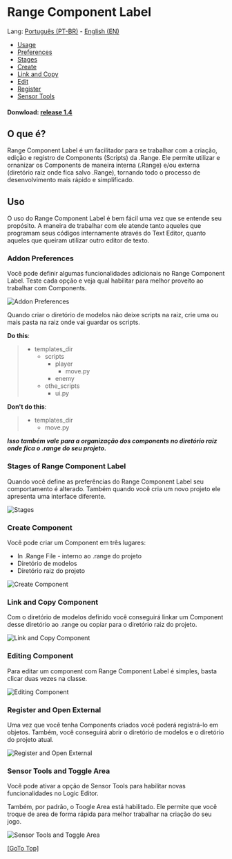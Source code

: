 # Range Component Label

Lang: [Português (PT-BR)](./README_PT.md) - [English (EN)](./README.md)

- [Usage](#uso)
- [Preferences](#addon-preferences)
- [Stages](#stages-of-range-component-label)
- [Create](#create-component)
- [Link and Copy](#link-and-copy-component)
- [Edit](#editing-component)
- [Register](#register-and-open-external)
- [Sensor Tools](#sensor-tools-and-toggle-area)

#### Donwload: [release 1.4](https://github.com/misael-s/Range_Component_Label/releases/tag/v1.4.0)

## **O que é?**

Range Component Label é um facilitador para se trabalhar com a criação, edição e registro de Components (Scripts) da .Range. Ele permite utilizar e ornanizar os Components de maneira interna (.Range) e/ou externa (diretório raiz onde fica salvo .Range), tornando todo o processo de desenvolvimento mais rápido e simplificado.

## Uso

O uso do Range Component Label é bem fácil uma vez que se entende seu propósito. A maneira de trabalhar com ele atende tanto aqueles que programam seus códigos internamente através do Text Editor, quanto aqueles que queiram utilizar outro editor de texto.

### Addon Preferences

Você pode definir algumas funcionalidades adicionais no Range Component Label. Teste cada opção e veja qual habilitar para melhor proveito ao trabalhar com Components.

![Addon Preferences](./readme-files/preferences/preferences.png)

Quando criar o diretório de modelos não deixe scripts na raiz, crie uma ou mais pasta na raiz onde vai guardar os scripts.

**Do this**:
> - templates_dir
>   - scripts
>     - player
>       - move.py
>     - enemy
>   - othe_scripts
>     - ui.py

**Don't do this**:
> - templates_dir
>   - move.py

_**Isso também vale para a organização dos components no diretório raiz onde fica o .range do seu projeto.**_

### Stages of Range Component Label

Quando você define as preferências do Range Component Label seu comportamento é alterado. Também quando você cria um novo projeto ele apresenta uma interface diferente.

![Stages](./readme-files/stages_range_component/stages_range_component_label.png)

### Create Component

Você pode criar um Component em três lugares: 
- In .Range File - interno ao .range do projeto
- Diretório de modelos
- Diretório raiz do projeto

![Create Component](./readme-files/create_component/create_component.png)


### Link and Copy Component

Com o diretório de modelos definido você conseguirá linkar um Component desse diretório ao .range ou copiar para o diretório raiz do projeto.

![Link and Copy Component](./readme-files/link_and_copy_component/link_and_copy_component.png)

### Editing Component

Para editar um component com Range Component Label é simples, basta clicar duas vezes na classe.

![Editing Component](./readme-files/editing_component/editing_component.png)

### Register and Open External

Uma vez que você tenha Components criados você poderá registrá-lo em objetos. Também, você conseguirá abrir o diretório de modelos e o diretório do projeto atual.

![Register and Open External](./readme-files/register_and_open_external/register_and_open_external.png)


### Sensor Tools and Toggle Area

Você pode ativar a opção de Sensor Tools para habilitar novas funcionalidades no Logic Editor.

Também, por padrão, o Toogle Area está habilitado. Ele permite que você troque de area de forma rápida para melhor trabalhar na criação do seu jogo.

![Sensor Tools and Toggle Area](./readme-files/sensor_tools_and_toggle_area/sensor_tools_and_toggle_area.png)

[[GoTo Top]](#range-component-label)
